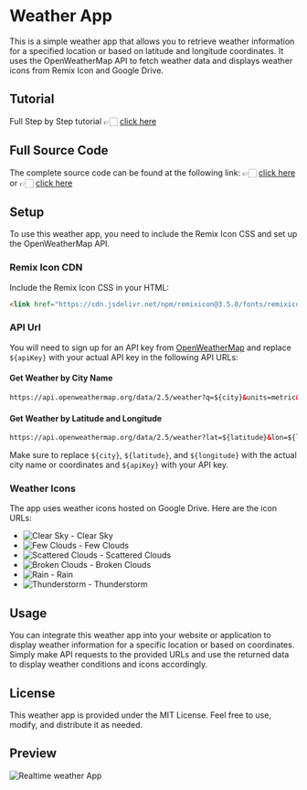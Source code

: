 # Weather App

This is a simple weather app that allows you to retrieve weather information for a specified location or based on latitude and longitude coordinates. It uses the OpenWeatherMap API to fetch weather data and displays weather icons from Remix Icon and Google Drive.

## Tutorial
Full Step by Step tutorial 👉🏻 [click here](https://youtu.be/X3EcVqyef14)

## Full Source Code
The complete source code can be found at the following link: 👉🏻 [click here](https://rb.gy/2x6u7) or 👉🏻 [click here](https://rb.gy/udw8k)

## Setup

To use this weather app, you need to include the Remix Icon CSS and set up the OpenWeatherMap API.

### Remix Icon CDN

Include the Remix Icon CSS in your HTML:

```html
<link href="https://cdn.jsdelivr.net/npm/remixicon@3.5.0/fonts/remixicon.css" rel="stylesheet">
```

### API Url

You will need to sign up for an API key from [OpenWeatherMap](https://openweathermap.org/api) and replace `${apiKey}` with your actual API key in the following API URLs:

#### Get Weather by City Name

```html
https://api.openweathermap.org/data/2.5/weather?q=${city}&units=metric&appid=${apiKey}
```

#### Get Weather by Latitude and Longitude

```html
https://api.openweathermap.org/data/2.5/weather?lat=${latitude}&lon=${longitude}&units=metric&appid=${apiKey}
```

Make sure to replace `${city}`, `${latitude}`, and `${longitude}` with the actual city name or coordinates and `${apiKey}` with your API key.

### Weather Icons

The app uses weather icons hosted on Google Drive. Here are the icon URLs:

- ![Clear Sky](https://drive.google.com/uc?export=view&id=13TlzPFrICsSEB3llo6PWuywWpoL6ywxb) - Clear Sky
- ![Few Clouds](https://drive.google.com/uc?export=view&id=13eqt-OgtVphxXYpIHd9Q7QOBNocK0Onq) - Few Clouds
- ![Scattered Clouds](https://drive.google.com/uc?export=view&id=13Z9FbAC1FJ-ptr55vUWUufLBCrhgjbF1) - Scattered Clouds
- ![Broken Clouds](https://drive.google.com/uc?export=view&id=13YVPMlryJ3168jk-VR_zfTvVBL6Xeaqs) - Broken Clouds
- ![Rain](https://drive.google.com/uc?export=view&id=13TVP9iuZz8A9cf3OtJCgTmeS9AtJ-B3R) - Rain
- ![Thunderstorm](https://drive.google.com/uc?export=view&id=13YoLrgIqfw6UHTu0x4yqTRLIyCbT1O6e) - Thunderstorm

## Usage

You can integrate this weather app into your website or application to display weather information for a specific location or based on coordinates. Simply make API requests to the provided URLs and use the returned data to display weather conditions and icons accordingly.

## License

This weather app is provided under the MIT License. Feel free to use, modify, and distribute it as needed.

## Preview
![Realtime weather App](https://github.com/Aarzoo75/Real-Time-Weather-App/assets/59678435/08e62443-36a0-431e-b3db-c7a14e64bfdd)

